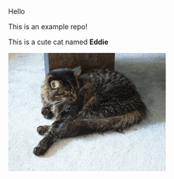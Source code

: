 Hello

This is an example repo!

This is a cute cat named **Eddie**

![This is a sleeping Cat](./Sleeping-cat.gif) 




